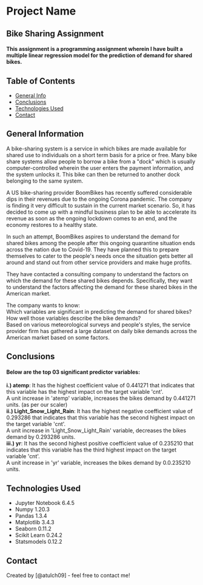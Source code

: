 # Project Name
## Bike Sharing Assignment
#### This assignment is a programming assignment wherein I have built a multiple linear regression model for the prediction of demand for shared bikes.


## Table of Contents
* [General Info](#general-information)
* [Conclusions](#conclusions)
* [Technologies Used](#technologies-used)
* [Contact](#contact)

<!-- You can include any other section that is pertinent to your problem -->

## General Information
A bike-sharing system is a service in which bikes are made available for shared use to individuals on a short term basis for a price or free. Many bike share systems allow people to borrow a bike from a "dock" which is usually computer-controlled wherein the user enters the payment information, and the system unlocks it. This bike can then be returned to another dock belonging to the same system.


A US bike-sharing provider BoomBikes has recently suffered considerable dips in their revenues due to the ongoing Corona pandemic. The company is finding it very difficult to sustain in the current market scenario. So, it has decided to come up with a mindful business plan to be able to accelerate its revenue as soon as the ongoing lockdown comes to an end, and the economy restores to a healthy state. 


In such an attempt, BoomBikes aspires to understand the demand for shared bikes among the people after this ongoing quarantine situation ends across the nation due to Covid-19. They have planned this to prepare themselves to cater to the people's needs once the situation gets better all around and stand out from other service providers and make huge profits.


They have contacted a consulting company to understand the factors on which the demand for these shared bikes depends. Specifically, they want to understand the factors affecting the demand for these shared bikes in the American market.

The company wants to know:<br>
Which variables are significant in predicting the demand for shared bikes?<br>
How well those variables describe the bike demands?<br>
Based on various meteorological surveys and people's styles, the service provider firm has gathered a large dataset on daily bike demands across the American market based on some factors.

<!-- You don't have to answer all the questions - just the ones relevant to your project. -->

## Conclusions
#### Below are the top 03 significant predictor variables:
__i.) atemp__: It has the highest coefficient value of 0.441271 that indicates that this variable has the highest impact on the target variable 'cnt'.<br>A unit increase in 'atemp' variable, increases the bikes demand by 0.441271 units. (as per our scaler)<br>
__ii.) Light_Snow_Light_Rain__: It has the highest negative coefficient value of 0.293286 that indicates that this variable has the second highest impact on the target variable 'cnt'.<br>A unit increase in 'Light_Snow_Light_Rain' variable, decreases the bikes demand by 0.293286 units.<br>
__iii.) yr__: It has the second highest positive coefficient value of 0.235210 that indicates that this variable has the third highest impact on the target variable 'cnt'.<br>A unit increase in 'yr' variable, increases the bikes demand by 0.0.235210 units.

<!-- You don't have to answer all the questions - just the ones relevant to your project. -->


## Technologies Used
- Jupyter Notebook 6.4.5
- Numpy 1.20.3
- Pandas 1.3.4
- Matplotlib 3.4.3
- Seaborn 0.11.2
- Scikit Learn 0.24.2
- Statsmodels 0.12.2


<!-- As the libraries versions keep on changing, it is recommended to mention the version of library used in this project -->


## Contact
Created by [@atulch09] - feel free to contact me!


<!-- Optional -->
<!-- ## License -->
<!-- This project is open source and available under the [... License](). -->

<!-- You don't have to include all sections - just the one's relevant to your project -->